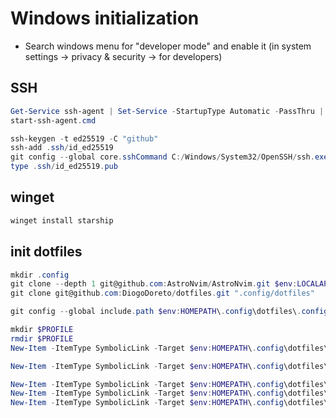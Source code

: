 # Windows initialization

- Search windows menu for "developer mode" and enable it (in system settings -> privacy & security -> for developers)

## SSH

```powershell
Get-Service ssh-agent | Set-Service -StartupType Automatic -PassThru | Start-Service
start-ssh-agent.cmd

ssh-keygen -t ed25519 -C "github"
ssh-add .ssh/id_ed25519
git config --global core.sshCommand C:/Windows/System32/OpenSSH/ssh.exe
type .ssh/id_ed25519.pub
```

## winget

```powershell
winget install starship
```

## init dotfiles

```powershell
mkdir .config
git clone --depth 1 git@github.com:AstroNvim/AstroNvim.git $env:LOCALAPPDATA\nvim
git clone git@github.com:DiogoDoreto/dotfiles.git ".config/dotfiles"

git config --global include.path $env:HOMEPATH\.config\dotfiles\.config\git\config

mkdir $PROFILE
rmdir $PROFILE
New-Item -ItemType SymbolicLink -Target $env:HOMEPATH\.config\dotfiles\.config\powershell\Microsoft.PowerShell_profile.ps1 -Path $PROFILE

New-Item -ItemType SymbolicLink -Target $env:HOMEPATH\.config\dotfiles\.config\astronvim\lua\user -Path $env:LOCALAPPDATA\nvim\lua\user

New-Item -ItemType SymbolicLink -Target $env:HOMEPATH\.config\dotfiles\.config\git\ -Path $env:HOMEPATH\.config\git
New-Item -ItemType SymbolicLink -Target $env:HOMEPATH\.config\dotfiles\.config\wezterm\ -Path $env:HOMEPATH\.config\wezterm
New-Item -ItemType SymbolicLink -Target $env:HOMEPATH\.config\dotfiles\.config\zk\ -Path $env:HOMEPATH\.config\zk
```
